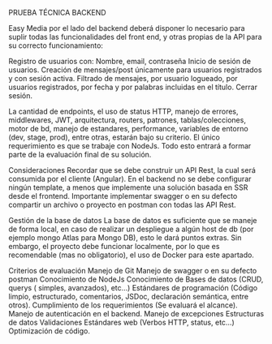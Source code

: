 PRUEBA TÉCNICA BACKEND

Easy Media por el lado del backend deberá disponer lo necesario para suplir todas las funcionalidades del front end, y otras propias de la API para su correcto funcionamiento:

Registro de usuarios con: Nombre, email, contraseña
Inicio de sesión de usuarios.
Creación de mensajes/post únicamente para usuarios registrados y con sesión activa.
Filtrado de mensajes, por usuario logueado, por usuarios registrados,  por fecha y por palabras incluidas en el título.
Cerrar sesión.

La cantidad de endpoints, el uso de status HTTP, manejo de errores, middlewares, JWT, arquitectura, routers, patrones, tablas/colecciones, motor de bd, manejo de estandares, performance, variables de entorno (dev, stage, prod), entre otras, estarán bajo su criterio. El único requerimiento es que se trabaje con NodeJs. Todo esto entrará a formar parte de la evaluación final de su solución.

Consideraciones
Recordar que se debe construir un API Rest, la cual será consumida por el cliente (Angular). En el backend no se debe configurar ningún template, a menos que implemente una solución basada en SSR desde el frontend. Importante implementar swagger o en su defecto compartir un archivo o proyecto en postman con todas las API Rest.

Gestión de la base de datos
La base de datos es suficiente que se maneje de forma local, en caso de realizar un despliegue a algún host de db (por ejemplo mongo Atlas para Mongo DB), esto le dará puntos extras. Sin embargo, el proyecto debe funcionar localmente, por lo que es recomendable (mas no obligatorio), el uso de Docker para este apartado.

Criterios de evaluación
Manejo de Git
Manejo de swagger o en su defecto postman
Conocimiento de NodeJs
Conocimiento de Bases de datos (CRUD, querys ( simples, avanzados), etc…)
Estándares de programación (Código limpio, estructurado, comentarios, JSDoc, declaración semántica, entre otros).
Cumplimiento de los requerimientos (Se evaluará el alcance).
Manejo de autenticación en el backend.
Manejo de excepciones
Estructuras de datos
Validaciones
Estándares web (Verbos HTTP, status, etc…)
Optimización de código.


